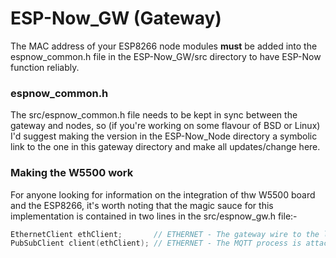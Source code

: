 
# ESP-Now_GW (Gateway)

The MAC address of your ESP8266 node modules **must** be added into the espnow_common.h file in the ESP-Now_GW/src directory to have ESP-Now function reliably.

### espnow_common.h
The src/espnow_common.h file needs to be kept in sync between the gateway and nodes, so (if you're working on some flavour of BSD or Linux) I'd suggest making the version in the ESP-Now_Node directory a symbolic link to the one in this gateway directory and make all updates/change here.

### Making the W5500 work
For anyone looking for information on the integration of thw W5500 board and the ESP8266, it's worth noting that the magic sauce for this implementation is contained in two lines in the src/espnow_gw.h file:-

```C++
EthernetClient ethClient;       // ETHERNET - The gateway wire to the local network.
PubSubClient client(ethClient); // ETHERNET - The MQTT process is attached to the wire, -not- WiFi.
```

